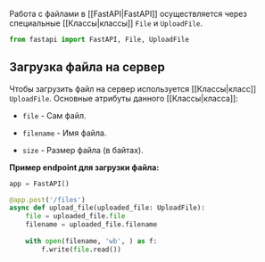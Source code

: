 Работа с файлами в [[FastAPI|FastAPI]] осуществляется через специальные [[Классы|классы]] `File` и `UploadFile`.

```Python
from fastapi import FastAPI, File, UploadFile
```

## Загрузка файла на сервер

Чтобы загрузить файл на сервер используется [[Классы|класс]] `UploadFile`. Основные атрибуты данного [[Классы|класса]]:

- `file` - Сам файл.

- `filename` - Имя файла.

- `size` - Размер файла (в байтах).

**Пример endpoint для загрузки файла:**

```Python
app = FastAPI()

@app.post('/files')
async def upload_file(uploaded_file: UploadFile):
	file = uploaded_file.file
	filename = uploaded_file.filename
	
	with open(filename, 'wb', ) as f:
		f.write(file.read())
```